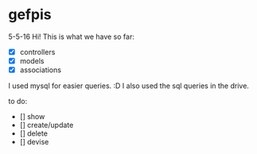 # gefpis

5-5-16
Hi! This is what we have so far:
- [x] controllers
- [x] models
- [x] associations

I used mysql for easier queries. :D
I also used the sql queries in the drive.

to do:
- [] show
- [] create/update
- [] delete
- [] devise